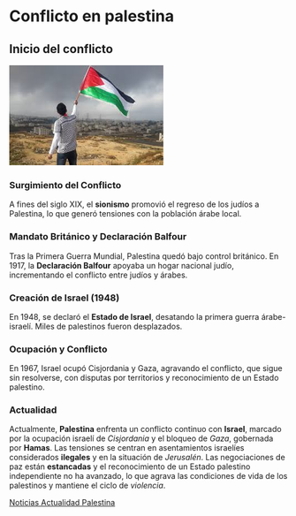 # Conflicto en palestina

## Inicio del conflicto

![Palestina](../img/palestina.jpeg)

### Surgimiento del Conflicto
A fines del siglo XIX, el **sionismo** promovió el regreso de los judíos a Palestina, lo que generó tensiones con la población árabe local.

### Mandato Británico y Declaración Balfour
Tras la Primera Guerra Mundial, Palestina quedó bajo control británico. En 1917, la **Declaración Balfour** apoyaba un hogar nacional judío, incrementando el conflicto entre judíos y árabes.

### Creación de Israel (1948)
En 1948, se declaró el **Estado de Israel**, desatando la primera guerra árabe-israelí. Miles de palestinos fueron desplazados.

### Ocupación y Conflicto
En 1967, Israel ocupó Cisjordania y Gaza, agravando el conflicto, que sigue sin resolverse, con disputas por territorios y reconocimiento de un Estado palestino.

### Actualidad
Actualmente, **Palestina** enfrenta un conflicto continuo con **Israel**, marcado por la ocupación israelí de *Cisjordania* y el bloqueo de *Gaza*, gobernada por **Hamas**. Las tensiones se centran en asentamientos israelíes considerados **ilegales** y en la situación de _Jerusalén_. Las negociaciones de paz están **estancadas** y el reconocimiento de un Estado palestino independiente no ha avanzado, lo que agrava las condiciones de vida de los palestinos y mantiene el ciclo de _violencia_.

[Noticias Actualidad Palestina](https://www.europapress.es/temas/palestina/)
